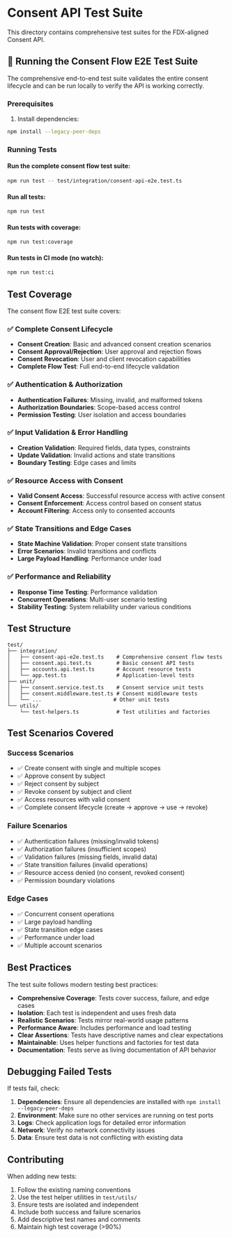 # Consent API Test Suite

This directory contains comprehensive test suites for the FDX-aligned Consent API.

## 🚀 Running the Consent Flow E2E Test Suite

The comprehensive end-to-end test suite validates the entire consent lifecycle and can be run locally to verify the API is working correctly.

### Prerequisites

1. Install dependencies:
```bash
npm install --legacy-peer-deps
```

### Running Tests

#### Run the complete consent flow test suite:
```bash
npm run test -- test/integration/consent-api-e2e.test.ts
```

#### Run all tests:
```bash
npm run test
```

#### Run tests with coverage:
```bash
npm run test:coverage
```

#### Run tests in CI mode (no watch):
```bash
npm run test:ci
```

## Test Coverage

The consent flow E2E test suite covers:

### ✅ Complete Consent Lifecycle
- **Consent Creation**: Basic and advanced consent creation scenarios
- **Consent Approval/Rejection**: User approval and rejection flows
- **Consent Revocation**: User and client revocation capabilities  
- **Complete Flow Test**: Full end-to-end lifecycle validation

### ✅ Authentication & Authorization
- **Authentication Failures**: Missing, invalid, and malformed tokens
- **Authorization Boundaries**: Scope-based access control
- **Permission Testing**: User isolation and access boundaries

### ✅ Input Validation & Error Handling
- **Creation Validation**: Required fields, data types, constraints
- **Update Validation**: Invalid actions and state transitions
- **Boundary Testing**: Edge cases and limits

### ✅ Resource Access with Consent
- **Valid Consent Access**: Successful resource access with active consent
- **Consent Enforcement**: Access control based on consent status
- **Account Filtering**: Access only to consented accounts

### ✅ State Transitions and Edge Cases
- **State Machine Validation**: Proper consent state transitions
- **Error Scenarios**: Invalid transitions and conflicts
- **Large Payload Handling**: Performance under load

### ✅ Performance and Reliability
- **Response Time Testing**: Performance validation
- **Concurrent Operations**: Multi-user scenario testing
- **Stability Testing**: System reliability under various conditions

## Test Structure

```
test/
├── integration/
│   ├── consent-api-e2e.test.ts    # Comprehensive consent flow tests
│   ├── consent.api.test.ts        # Basic consent API tests
│   ├── accounts.api.test.ts       # Account resource tests
│   └── app.test.ts                # Application-level tests
├── unit/
│   ├── consent.service.test.ts    # Consent service unit tests
│   ├── consent.middleware.test.ts # Consent middleware tests
│   └── ...                       # Other unit tests
└── utils/
    └── test-helpers.ts            # Test utilities and factories
```

## Test Scenarios Covered

### Success Scenarios
- ✅ Create consent with single and multiple scopes
- ✅ Approve consent by subject
- ✅ Reject consent by subject  
- ✅ Revoke consent by subject and client
- ✅ Access resources with valid consent
- ✅ Complete consent lifecycle (create → approve → use → revoke)

### Failure Scenarios
- ✅ Authentication failures (missing/invalid tokens)
- ✅ Authorization failures (insufficient scopes)
- ✅ Validation failures (missing fields, invalid data)
- ✅ State transition failures (invalid operations)
- ✅ Resource access denied (no consent, revoked consent)
- ✅ Permission boundary violations

### Edge Cases
- ✅ Concurrent consent operations
- ✅ Large payload handling
- ✅ State transition edge cases
- ✅ Performance under load
- ✅ Multiple account scenarios

## Best Practices

The test suite follows modern testing best practices:

- **Comprehensive Coverage**: Tests cover success, failure, and edge cases
- **Isolation**: Each test is independent and uses fresh data
- **Realistic Scenarios**: Tests mirror real-world usage patterns
- **Performance Aware**: Includes performance and load testing
- **Clear Assertions**: Tests have descriptive names and clear expectations
- **Maintainable**: Uses helper functions and factories for test data
- **Documentation**: Tests serve as living documentation of API behavior

## Debugging Failed Tests

If tests fail, check:

1. **Dependencies**: Ensure all dependencies are installed with `npm install --legacy-peer-deps`
2. **Environment**: Make sure no other services are running on test ports
3. **Logs**: Check application logs for detailed error information
4. **Network**: Verify no network connectivity issues
5. **Data**: Ensure test data is not conflicting with existing data

## Contributing

When adding new tests:

1. Follow the existing naming conventions
2. Use the test helper utilities in `test/utils/`
3. Ensure tests are isolated and independent
4. Include both success and failure scenarios
5. Add descriptive test names and comments
6. Maintain high test coverage (>90%)